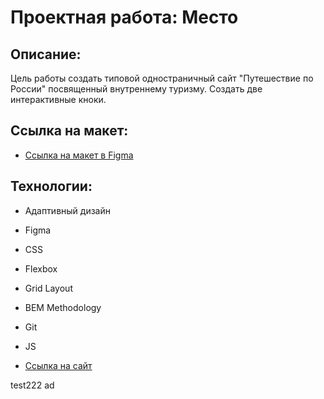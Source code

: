 # Проектная работа:  Место

## Описание: 

Цель работы создать типовой одностраничный сайт "Путешествие по России" посвященный внутреннему туризму. Создать две интерактивные кноки.

## Ссылка на макет: 

* [Ссылка на макет в Figma](https://www.figma.com/file/2cn9N9jSkmxD84oJik7xL7/JavaScript.-Sprint-4?node-id=0%3A1)

## Технологии: 

* Адаптивный дизайн
* Figma
* CSS
* Flexbox 
* Grid Layout 
* BEM Methodology 
* Git
* JS

* [Ссылка на сайт](https://veryoldnick.github.io/mesto/)

test222 ad